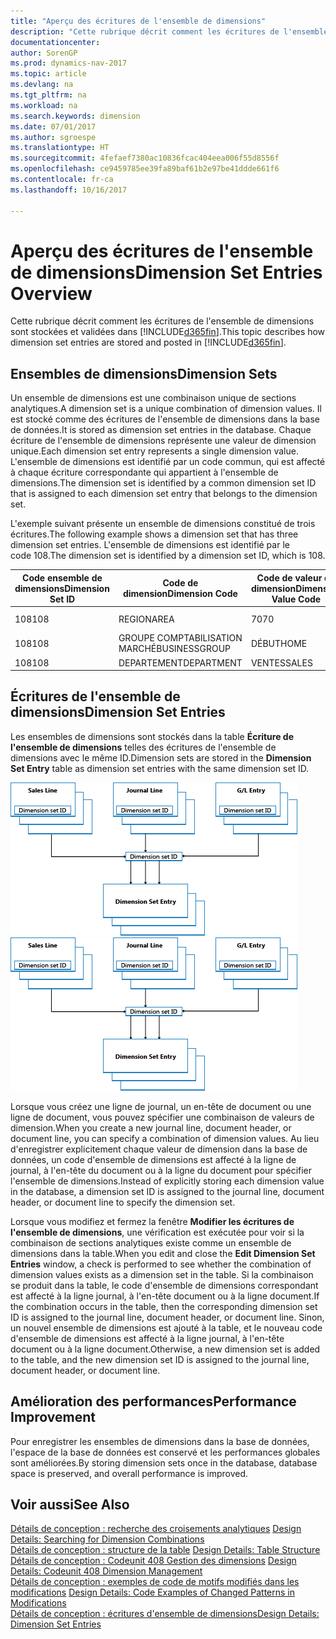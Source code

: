 ```yaml
---
title: "Aperçu des écritures de l'ensemble de dimensions"
description: "Cette rubrique décrit comment les écritures de l'ensemble de dimensions sont stockées et reportées dans [!INCLUDE[d365fin](includes/d365fin_md.md)]."
documentationcenter: 
author: SorenGP
ms.prod: dynamics-nav-2017
ms.topic: article
ms.devlang: na
ms.tgt_pltfrm: na
ms.workload: na
ms.search.keywords: dimension
ms.date: 07/01/2017
ms.author: sgroespe
ms.translationtype: HT
ms.sourcegitcommit: 4fefaef7380ac10836fcac404eea006f55d8556f
ms.openlocfilehash: ce9459785ee39fa89baf61b2e97be41ddde661f6
ms.contentlocale: fr-ca
ms.lasthandoff: 10/16/2017

---
```

# <a name="dimension-set-entries-overview"></a><span data-ttu-id="e4d27-103">Aperçu des écritures de l'ensemble de dimensions</span><span class="sxs-lookup"><span data-stu-id="e4d27-103">Dimension Set Entries Overview</span></span>
<span data-ttu-id="e4d27-104">Cette rubrique décrit comment les écritures de l'ensemble de dimensions sont stockées et validées dans [!INCLUDE[d365fin](includes/d365fin_md.md)].</span><span class="sxs-lookup"><span data-stu-id="e4d27-104">This topic describes how dimension set entries are stored and posted in [!INCLUDE[d365fin](includes/d365fin_md.md)].</span></span>  
  
## <a name="dimension-sets"></a><span data-ttu-id="e4d27-105">Ensembles de dimensions</span><span class="sxs-lookup"><span data-stu-id="e4d27-105">Dimension Sets</span></span>  
<span data-ttu-id="e4d27-106">Un ensemble de dimensions est une combinaison unique de sections analytiques.</span><span class="sxs-lookup"><span data-stu-id="e4d27-106">A dimension set is a unique combination of dimension values.</span></span> <span data-ttu-id="e4d27-107">Il est stocké comme des écritures de l'ensemble de dimensions dans la base de données.</span><span class="sxs-lookup"><span data-stu-id="e4d27-107">It is stored as dimension set entries in the database.</span></span> <span data-ttu-id="e4d27-108">Chaque écriture de l'ensemble de dimensions représente une valeur de dimension unique.</span><span class="sxs-lookup"><span data-stu-id="e4d27-108">Each dimension set entry represents a single dimension value.</span></span> <span data-ttu-id="e4d27-109">L'ensemble de dimensions est identifié par un code commun, qui est affecté à chaque écriture correspondante qui appartient à l'ensemble de dimensions.</span><span class="sxs-lookup"><span data-stu-id="e4d27-109">The dimension set is identified by a common dimension set ID that is assigned to each dimension set entry that belongs to the dimension set.</span></span>  
  
<span data-ttu-id="e4d27-110">L'exemple suivant présente un ensemble de dimensions constitué de trois écritures.</span><span class="sxs-lookup"><span data-stu-id="e4d27-110">The following example shows a dimension set that has three dimension set entries.</span></span> <span data-ttu-id="e4d27-111">L'ensemble de dimensions est identifié par le code 108.</span><span class="sxs-lookup"><span data-stu-id="e4d27-111">The dimension set is identified by a dimension set ID, which is 108.</span></span>  
  
|<span data-ttu-id="e4d27-112">Code ensemble de dimensions</span><span class="sxs-lookup"><span data-stu-id="e4d27-112">Dimension Set ID</span></span>|<span data-ttu-id="e4d27-113">Code de dimension</span><span class="sxs-lookup"><span data-stu-id="e4d27-113">Dimension Code</span></span>|<span data-ttu-id="e4d27-114">Code de valeur de dimension</span><span class="sxs-lookup"><span data-stu-id="e4d27-114">Dimension Value Code</span></span>|<span data-ttu-id="e4d27-115">Nom de la valeur de dimension</span><span class="sxs-lookup"><span data-stu-id="e4d27-115">Dimension Value Name</span></span>|  
|----------------------|--------------------|--------------------------|--------------------------|  
|<span data-ttu-id="e4d27-116">108</span><span class="sxs-lookup"><span data-stu-id="e4d27-116">108</span></span>|<span data-ttu-id="e4d27-117">REGION</span><span class="sxs-lookup"><span data-stu-id="e4d27-117">AREA</span></span>|<span data-ttu-id="e4d27-118">70</span><span class="sxs-lookup"><span data-stu-id="e4d27-118">70</span></span>|<span data-ttu-id="e4d27-119">Amérique du Nord</span><span class="sxs-lookup"><span data-stu-id="e4d27-119">America North</span></span>|  
|<span data-ttu-id="e4d27-120">108</span><span class="sxs-lookup"><span data-stu-id="e4d27-120">108</span></span>|<span data-ttu-id="e4d27-121">GROUPE COMPTABILISATION MARCHÉ</span><span class="sxs-lookup"><span data-stu-id="e4d27-121">BUSINESSGROUP</span></span>|<span data-ttu-id="e4d27-122">DÉBUT</span><span class="sxs-lookup"><span data-stu-id="e4d27-122">HOME</span></span>|<span data-ttu-id="e4d27-123">Accueil</span><span class="sxs-lookup"><span data-stu-id="e4d27-123">Home</span></span>|  
|<span data-ttu-id="e4d27-124">108</span><span class="sxs-lookup"><span data-stu-id="e4d27-124">108</span></span>|<span data-ttu-id="e4d27-125">DEPARTEMENT</span><span class="sxs-lookup"><span data-stu-id="e4d27-125">DEPARTMENT</span></span>|<span data-ttu-id="e4d27-126">VENTES</span><span class="sxs-lookup"><span data-stu-id="e4d27-126">SALES</span></span>|<span data-ttu-id="e4d27-127">Vente</span><span class="sxs-lookup"><span data-stu-id="e4d27-127">Sales</span></span>|  
  
## <a name="dimension-set-entries"></a><span data-ttu-id="e4d27-128">Écritures de l'ensemble de dimensions</span><span class="sxs-lookup"><span data-stu-id="e4d27-128">Dimension Set Entries</span></span>  
<span data-ttu-id="e4d27-129">Les ensembles de dimensions sont stockés dans la table **Écriture de l'ensemble de dimensions** telles des écritures de l'ensemble de dimensions avec le même ID.</span><span class="sxs-lookup"><span data-stu-id="e4d27-129">Dimension sets are stored in the **Dimension Set Entry** table as dimension set entries with the same dimension set ID.</span></span>  
  
<span data-ttu-id="e4d27-130">![Aperçu Ecriture analytique](media/dimensionentrynav7.png "DimensionEntryNAV7")</span><span class="sxs-lookup"><span data-stu-id="e4d27-130">![Dimension Entry overview](media/dimensionentrynav7.png "DimensionEntryNAV7")</span></span>  
  
<span data-ttu-id="e4d27-131">Lorsque vous créez une ligne de journal, un en-tête de document ou une ligne de document, vous pouvez spécifier une combinaison de valeurs de dimension.</span><span class="sxs-lookup"><span data-stu-id="e4d27-131">When you create a new journal line, document header, or document line, you can specify a combination of dimension values.</span></span> <span data-ttu-id="e4d27-132">Au lieu d'enregistrer explicitement chaque valeur de dimension dans la base de données, un code d'ensemble de dimensions est affecté à la ligne de journal, à l'en-tête du document ou à la ligne du document pour spécifier l'ensemble de dimensions.</span><span class="sxs-lookup"><span data-stu-id="e4d27-132">Instead of explicitly storing each dimension value in the database, a dimension set ID is assigned to the journal line, document header, or document line to specify the dimension set.</span></span>  
  
<span data-ttu-id="e4d27-133">Lorsque vous modifiez et fermez la fenêtre **Modifier les écritures de l'ensemble de dimensions**, une vérification est exécutée pour voir si la combinaison de sections analytiques existe comme un ensemble de dimensions dans la table.</span><span class="sxs-lookup"><span data-stu-id="e4d27-133">When you edit and close the **Edit Dimension Set Entries** window, a check is performed to see whether the combination of dimension values exists as a dimension set in the table.</span></span> <span data-ttu-id="e4d27-134">Si la combinaison se produit dans la table, le code d'ensemble de dimensions correspondant est affecté à la ligne journal, à l'en-tête document ou à la ligne document.</span><span class="sxs-lookup"><span data-stu-id="e4d27-134">If the combination occurs in the table, then the corresponding dimension set ID is assigned to the journal line, document header, or document line.</span></span> <span data-ttu-id="e4d27-135">Sinon, un nouvel ensemble de dimensions est ajouté à la table, et le nouveau code d'ensemble de dimensions est affecté à la ligne journal, à l'en-tête document ou à la ligne document.</span><span class="sxs-lookup"><span data-stu-id="e4d27-135">Otherwise, a new dimension set is added to the table, and the new dimension set ID is assigned to the journal line, document header, or document line.</span></span>  
  
## <a name="performance-improvement"></a><span data-ttu-id="e4d27-136">Amélioration des performances</span><span class="sxs-lookup"><span data-stu-id="e4d27-136">Performance Improvement</span></span>  
<span data-ttu-id="e4d27-137">Pour enregistrer les ensembles de dimensions dans la base de données, l'espace de la base de données est conservé et les performances globales sont améliorées.</span><span class="sxs-lookup"><span data-stu-id="e4d27-137">By storing dimension sets once in the database, database space is preserved, and overall performance is improved.</span></span>  
  
## <a name="see-also"></a><span data-ttu-id="e4d27-138">Voir aussi</span><span class="sxs-lookup"><span data-stu-id="e4d27-138">See Also</span></span>  
<span data-ttu-id="e4d27-139">[Détails de conception : recherche des croisements analytiques](design-details-searching-for-dimension-combinations.md) </span><span class="sxs-lookup"><span data-stu-id="e4d27-139">[Design Details: Searching for Dimension Combinations](design-details-searching-for-dimension-combinations.md) </span></span>  
<span data-ttu-id="e4d27-140">[Détails de conception : structure de la table](design-details-table-structure.md) </span><span class="sxs-lookup"><span data-stu-id="e4d27-140">[Design Details: Table Structure](design-details-table-structure.md) </span></span>  
<span data-ttu-id="e4d27-141">[Détails de conception : Codeunit 408 Gestion des dimensions](design-details-codeunit-408-dimension-management.md) </span><span class="sxs-lookup"><span data-stu-id="e4d27-141">[Design Details: Codeunit 408 Dimension Management](design-details-codeunit-408-dimension-management.md) </span></span>  
<span data-ttu-id="e4d27-142">[Détails de conception : exemples de code de motifs modifiés dans les modifications](design-details-code-examples-of-changed-patterns-in-modifications.md) </span><span class="sxs-lookup"><span data-stu-id="e4d27-142">[Design Details: Code Examples of Changed Patterns in Modifications](design-details-code-examples-of-changed-patterns-in-modifications.md) </span></span>  
[<span data-ttu-id="e4d27-143">Détails de conception : écritures d'ensemble de dimensions</span><span class="sxs-lookup"><span data-stu-id="e4d27-143">Design Details: Dimension Set Entries</span></span>](design-details-dimension-set-entries.md)   

